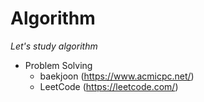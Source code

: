 # Algorithm
_Let's study algorithm_
- Problem Solving
  * baekjoon (https://www.acmicpc.net/)
  * LeetCode (https://leetcode.com/)
